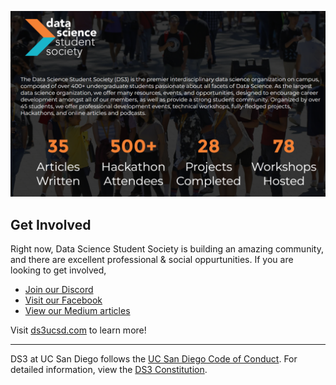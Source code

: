 ![banner](https://raw.githubusercontent.com/ucsdds3/.github/main/profile/image.png)

## Get Involved
Right now, Data Science Student Society is building an amazing community, and there are excellent professional & social oppurtunities. If you are looking to get involved,

- [Join our Discord](https://discord.com/invite/NqHx8h3)
- [Visit our Facebook](https://www.facebook.com/DS3UCSD/)
- [View our Medium articles](https://medium.com/ds3ucsd)

Visit [ds3ucsd.com](https://ds3ucsd.com/) to learn more!

----
DS3 at UC San Diego follows the [UC San Diego Code of Conduct](https://adminrecords.ucsd.edu/ppm/docs/160-9.html). For detailed information, view the [DS3 Constitution](https://studentorg.ucsd.edu/Constitutions/DownloadConstitution/1672577).
